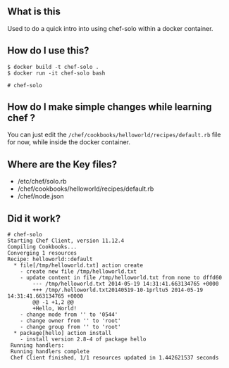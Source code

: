What is this
------------

Used to do a quick intro into using chef-solo within a docker container.

How do I use this?
------------------

    $ docker build -t chef-solo .
    $ docker run -it chef-solo bash

    # chef-solo

How do I make simple changes while learning chef ?
--------------------------------------------------

You can just edit the `/chef/cookbooks/helloworld/recipes/default.rb` file 
for now, while inside the docker container.

Where are the Key files?
------------------------

* /etc/chef/solo.rb
* /chef/cookbooks/helloworld/recipes/default.rb
* /chef/node.json

Did it work?
------------

    # chef-solo
    Starting Chef Client, version 11.12.4
    Compiling Cookbooks...
    Converging 1 resources
    Recipe: helloworld::default
      * file[/tmp/helloworld.txt] action create
        - create new file /tmp/helloworld.txt
        - update content in file /tmp/helloworld.txt from none to dffd60
            --- /tmp/helloworld.txt	2014-05-19 14:31:41.663134765 +0000
            +++ /tmp/.helloworld.txt20140519-10-1prltu5	2014-05-19 14:31:41.663134765 +0000
            @@ -1 +1,2 @@
            +Hello, World!
        - change mode from '' to '0544'
        - change owner from '' to 'root'
        - change group from '' to 'root'
      * package[hello] action install
        - install version 2.8-4 of package hello
     Running handlers:
     Running handlers complete
     Chef Client finished, 1/1 resources updated in 1.442621537 seconds
